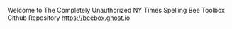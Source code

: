 Welcome to The Completely Unauthorized NY Times Spelling Bee Toolbox Github Repository
https://beebox.ghost.io 
